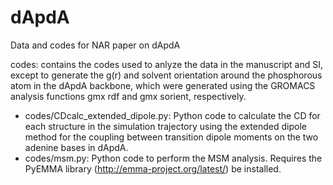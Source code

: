 # dApdA
Data and codes for NAR paper on dApdA

codes: contains the codes used to anlyze the data in the manuscript and SI, except to generate the g(r) and solvent orientation around the phosphorous atom in the dApdA backbone, which were generated using the GROMACS analysis functions gmx rdf and gmx sorient, respectively.
- codes/CDcalc_extended_dipole.py: Python code to calculate the CD for each structure in the simulation trajectory using the extended dipole method for the coupling between transition dipole moments on the two adenine bases in dApdA.
- codes/msm.py: Python code to perform the MSM analysis. Requires the PyEMMA library (http://emma-project.org/latest/) be installed.
